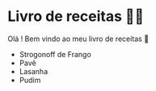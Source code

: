 # Livro de receitas :man_cook:

Olá ! Bem vindo ao meu livro de receitas :wave:

- Strogonoff de Frango
- Pavê
- Lasanha
- Pudim